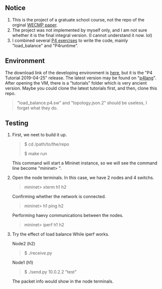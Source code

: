 ## Notice
1. This is the project of a gratuate school course, not the repo of the orginal [WECMP paper](https://ieeexplore.ieee.org/document/8549549).
2. The project was not implemented by myself only, and I am not sure whether it is the final integral version. (I cannot understand it now. lol)
3. I combined several [P4 exercises](https://github.com/p4lang/tutorials/tree/master/exercises) to write the code, mainly "load_balance" and "P4runtime".

## Environment
The download link of the developing environment is [here](), but it is the "P4 Tutorial 2019-04-25" release. The latest version may be found on "[p4lang](https://github.com/p4lang/tutorials)".
After opening the VM, there is a "tutorials" folder which is very ancient version. Maybe you could clone the latest tutorials first, and then, clone this repo.
> "load_balance.p4.sw" and "topology.json.2" should be useless, I forget what they do.

## Testing
1. First, we neet to build it up.
	> $ cd /path/to/the/repo
	>
	> $ make run

	This command will start a Mininet instance, so we will see the command line become "mininet> ".
2. Open the node terminals. In this case, we have 2 nodes and 4 switchs.
	> mininet> xterm h1 h2
	
	Confirming whether the network is connected.
	> mininet> h1 ping h2
	
	Performing haevy communications between the nodes.
	> mininet> iperf h1 h2
3. Try the effect of load balance While iperf works.

	Node2 (h2)
	> $ ./receive.py
	
	Node1 (h1)
	> $ ./send.py 10.0.2.2 "test"
	
	The packet info would show in the node terminals.
